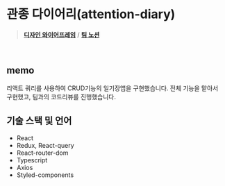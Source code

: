 # 관종 다이어리(attention-diary)
> [**디자인 와이어프레임**](https://www.figma.com/file/WoGKopS9FJLgKSJK85N800/%EA%B4%80%EC%A2%85%EB%8B%A4%EC%9D%B4%EC%96%B4%EB%A6%AC-team-library?node-id=0%3A1&t=ZAvF7sbLs8aA32Z6-0)
> / [**팀 노션**](https://teamsparta.notion.site/4-7982bdfb5744440abcde00cb0f4f38ed)

<br/>

## memo
리액트 쿼리를 사용하여 CRUD기능의 일기장앱을 구현했습니다. 전체 기능을 맡아서 구현했고, 팀과의 코드리뷰를 진행했습니다.

## 기술 스택 및 언어
* React
* Redux, React-query
* React-router-dom
* Typescript
* Axios
* Styled-components
